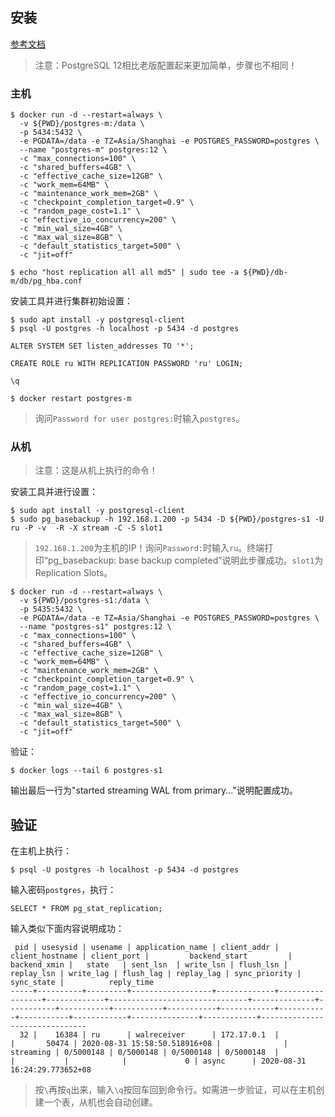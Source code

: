 ## 安装

[参考文档](https://www.tecmint.com/configure-postgresql-streaming-replication-in-centos-8/)
> 注意：PostgreSQL 12相比老版配置起来更加简单，步骤也不相同！

### 主机

```
$ docker run -d --restart=always \
  -v ${PWD}/postgres-m:/data \
  -p 5434:5432 \
  -e PGDATA=/data -e TZ=Asia/Shanghai -e POSTGRES_PASSWORD=postgres \
  --name "postgres-m" postgres:12 \
  -c "max_connections=100" \
  -c "shared_buffers=4GB" \
  -c "effective_cache_size=12GB" \
  -c "work_mem=64MB" \
  -c "maintenance_work_mem=2GB" \
  -c "checkpoint_completion_target=0.9" \
  -c "random_page_cost=1.1" \
  -c "effective_io_concurrency=200" \
  -c "min_wal_size=4GB" \
  -c "max_wal_size=8GB" \
  -c "default_statistics_target=500" \
  -c "jit=off"

$ echo "host replication all all md5" | sudo tee -a ${PWD}/db-m/db/pg_hba.conf
```

安装工具并进行集群初始设置：
```
$ sudo apt install -y postgresql-client
$ psql -U postgres -h localhost -p 5434 -d postgres

ALTER SYSTEM SET listen_addresses TO '*';

CREATE ROLE ru WITH REPLICATION PASSWORD 'ru' LOGIN;

\q

$ docker restart postgres-m
```
> 询问`Password for user postgres:`时输入`postgres`。

### 从机

> 注意：这是从机上执行的命令！

安装工具并进行设置：
```
$ sudo apt install -y postgresql-client
$ sudo pg_basebackup -h 192.168.1.200 -p 5434 -D ${PWD}/postgres-s1 -U ru -P -v  -R -X stream -C -S slot1
```
> `192.168.1.200`为主机的IP！询问`Password:`时输入`ru`。终端打印“pg_basebackup: base backup completed”说明此步骤成功。`slot1`为Replication Slots。

```
$ docker run -d --restart=always \
  -v ${PWD}/postgres-s1:/data \
  -p 5435:5432 \
  -e PGDATA=/data -e TZ=Asia/Shanghai -e POSTGRES_PASSWORD=postgres \
  --name "postgres-s1" postgres:12 \
  -c "max_connections=100" \
  -c "shared_buffers=4GB" \
  -c "effective_cache_size=12GB" \
  -c "work_mem=64MB" \
  -c "maintenance_work_mem=2GB" \
  -c "checkpoint_completion_target=0.9" \
  -c "random_page_cost=1.1" \
  -c "effective_io_concurrency=200" \
  -c "min_wal_size=4GB" \
  -c "max_wal_size=8GB" \
  -c "default_statistics_target=500" \
  -c "jit=off"
```

验证：
```
$ docker logs --tail 6 postgres-s1
```
输出最后一行为"started streaming WAL from primary..."说明配置成功。

## 验证

在主机上执行：
```
$ psql -U postgres -h localhost -p 5434 -d postgres
```
输入密码`postgres`，执行：
```
SELECT * FROM pg_stat_replication;
```
输入类似下面内容说明成功：
```
 pid | usesysid | usename | application_name | client_addr | client_hostname | client_port |         backend_start         | backend_xmin |   state   | sent_lsn  | write_lsn | flush_lsn | replay_lsn | write_lag | flush_lag | replay_lag | sync_priority | sync_state |          reply_time           
-----+----------+---------+------------------+-------------+-----------------+-------------+-------------------------------+--------------+-----------+-----------+-----------+-----------+------------+-----------+-----------+------------+---------------+------------+-------------------------------
  32 |    16384 | ru      | walreceiver      | 172.17.0.1  |                 |       50474 | 2020-08-31 15:58:50.518916+08 |              | streaming | 0/5000148 | 0/5000148 | 0/5000148 | 0/5000148  |           |           |            |             0 | async      | 2020-08-31 16:24:29.773652+08
```
> 按`\`再按`q`出来，输入`\q`按回车回到命令行。如需进一步验证，可以在主机创建一个表，从机也会自动创建。